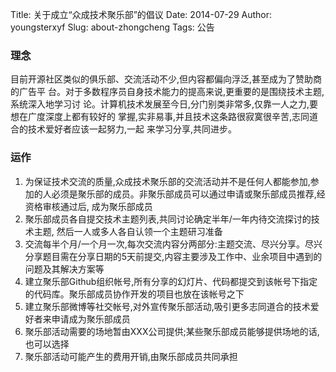 Title: 关于成立“众成技术聚乐部”的倡议 
Date: 2014-07-29
Author: youngsterxyf
Slug: about-zhongcheng
Tags: 公告

### 理念

目前开源社区类似的俱乐部、交流活动不少,但内容都偏向浮泛,甚至成为了赞助商的广告平
台。对于多数程序员自身技术能力的提高来说,更重要的是围绕技术主题,系统深入地学习讨
论。计算机技术发展至今日,分门别类非常多,仅靠一人之力,要想在广度深度上都有较好的
掌握,实非易事,并且技术这条路很寂寞很辛苦,志同道合的技术爱好者应该一起努力,一起
来学习分享,共同进步。

### 运作

1. 为保证技术交流的质量,众成技术聚乐部的交流活动并不是任何人都能参加,参加的人必须是聚乐部的成员。非聚乐部成员可以通过申请或聚乐部成员推荐,经资格审核通过后, 成为聚乐部成员
2. 聚乐部成员各自提交技术主题列表,共同讨论确定半年/一年内待交流探讨的技术主题, 然后一人或多人各自认领一个主题研习准备
3. 交流每半个月/一个月一次,每次交流内容分两部分:主题交流、尽兴分享。尽兴分享题目需在分享日期的5天前提交,内容主要涉及工作中、业余项目中遇到的问题及其解决方案等
4. 建立聚乐部Github组织帐号,所有分享的幻灯片、代码都提交到该帐号下指定的代码库。聚乐部成员协作开发的项目也放在该帐号之下
5. 建立聚乐部微博等社交帐号,对外宣传聚乐部活动,吸引更多志同道合的技术爱好者来申请成为聚乐部成员
6. 聚乐部活动需要的场地暂由XXX公司提供;某些聚乐部成员能够提供场地的话,也可以选择
7. 聚乐部活动可能产生的费用开销,由聚乐部成员共同承担

